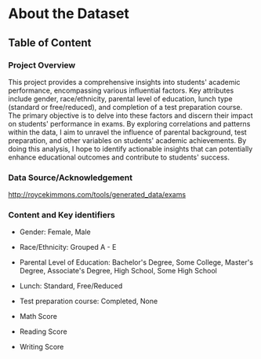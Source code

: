 # About the Dataset

## Table of Content


### Project Overview
This project provides a comprehensive insights into students' academic performance, encompassing various influential factors. Key attributes include gender, race/ethnicity, parental level of education, lunch type (standard or free/reduced), and completion of a test preparation course. The primary objective is to delve into these factors and discern their impact on students' performance in exams. By exploring correlations and patterns within the data, I aim to unravel the influence of parental background, test preparation, and other variables on students' academic achievements. By doing this analysis, I hope to identify actionable insights that can potentially enhance educational outcomes and contribute to students' success.


### Data Source/Acknowledgement
http://roycekimmons.com/tools/generated_data/exams


### Content and Key identifiers

* Gender: Female, Male

* Race/Ethnicity: Grouped A - E

* Parental Level of Education: Bachelor's Degree, Some College, Master's Degree, Associate's Degree, High School, Some High School

* Lunch: Standard, Free/Reduced

* Test preparation course: Completed, None

* Math Score

* Reading Score

* Writing Score





